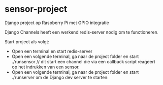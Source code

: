 # sensor-project
Django project op Raspberry Pi met GPIO integratie

Django Channels heeft een werkend redis-server nodig om te functioneren. 

Start project als volgt:
- Open een terminal en start redis-server
- Open een volgende terminal, ga naar de project folder en start ./runsensor // dit start een channel die via een callback script reageert op het indrukken van een sensor.
- Open een volgende terminal, ga naar de project folder en start ./runserver om de Django dev server te starten
